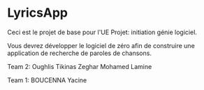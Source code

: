 # LyricsApp

Ceci est le projet de base pour l'UE Projet: initiation génie logiciel.

Vous devrez développer le logiciel de zéro afin de construire 
une application de recherche de paroles de chansons.

Team 2:
Oughlis Tikinas
Zeghar Mohamed Lamine

Team 1: BOUCENNA Yacine
